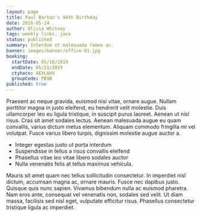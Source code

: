 ```yaml
---
layout: page
title: Paul Barton's 94th Birthday
date: 2016-05-24
author: Olivia Whitney
tags: weekly links, java
status: published
summary: Interdum et malesuada fames ac.
banner: images/banner/office-01.jpg
booking:
  startDate: 05/16/2019
  endDate: 05/21/2019
  ctyhocn: AEXLAHX
  groupCode: PB9B
published: true
---
```

Praesent ac neque gravida, euismod nisi vitae, ornare augue. Nullam porttitor magna in justo eleifend, eu hendrerit velit molestie. Duis ullamcorper leo eu ligula tristique, in suscipit purus laoreet. Aenean ut nisl risus. Cras sit amet sodales lectus. Aenean malesuada augue eu quam convallis, varius dictum metus elementum. Aliquam commodo fringilla mi vel volutpat. Fusce varius libero turpis, dignissim molestie augue auctor a.

* Integer egestas justo ut porta interdum
* Suspendisse in tellus a risus convallis eleifend
* Phasellus vitae leo vitae libero sodales auctor
* Nulla venenatis felis at tellus maximus vehicula.

Mauris sit amet quam nec tellus sollicitudin consectetur. In imperdiet nisl dictum, accumsan magna ac, ornare mauris. Fusce nec dapibus justo. Quisque quis nunc sapien. Vivamus bibendum nulla ac euismod pharetra. Nam eros ante, consequat vel venenatis non, sodales sed velit. Ut diam massa, facilisis sed nisl eget, vulputate efficitur risus. Phasellus consectetur tristique ligula ac imperdiet.
